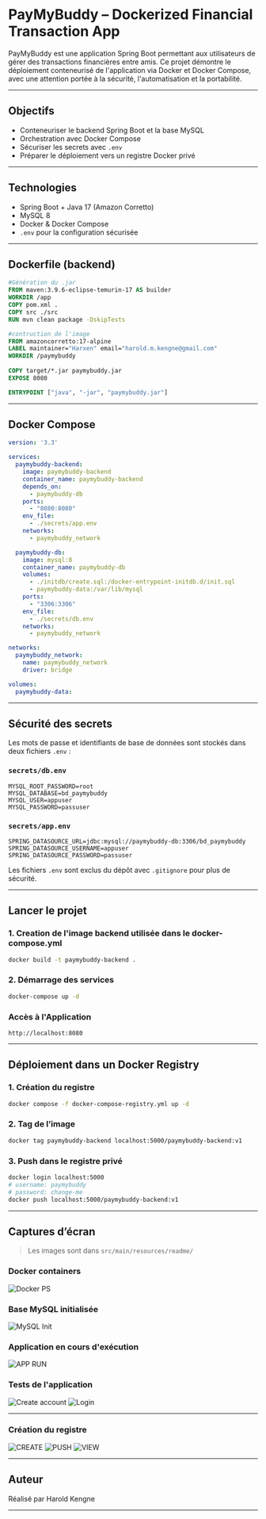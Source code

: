 # PayMyBuddy – Dockerized Financial Transaction App

PayMyBuddy est une application Spring Boot permettant aux utilisateurs de gérer des transactions financières entre amis. Ce projet démontre le déploiement conteneurisé de l'application via Docker et Docker Compose, avec une attention portée à la sécurité, l'automatisation et la portabilité.

---

## Objectifs

- Conteneuriser le backend Spring Boot et la base MySQL
- Orchestration avec Docker Compose
- Sécuriser les secrets avec `.env`
- Préparer le déploiement vers un registre Docker privé

---

## Technologies

- Spring Boot + Java 17 (Amazon Corretto)
- MySQL 8
- Docker & Docker Compose
- `.env` pour la configuration sécurisée

---

## Dockerfile (backend)

```dockerfile
#Génération du .jar
FROM maven:3.9.6-eclipse-temurin-17 AS builder
WORKDIR /app
COPY pom.xml .
COPY src ./src
RUN mvn clean package -DskipTests

#contruction de l'image
FROM amazoncorretto:17-alpine
LABEL maintainer="Harxen" email="harold.m.kengne@gmail.com"
WORKDIR /paymybuddy
 
COPY target/*.jar paymybuddy.jar
EXPOSE 8080

ENTRYPOINT ["java", "-jar", "paymybuddy.jar"]
```

---

## Docker Compose

```yaml
version: '3.3'

services:
  paymybuddy-backend:
    image: paymybuddy-backend
    container_name: paymybuddy-backend
    depends_on:
      - paymybuddy-db
    ports:
      - "8080:8080"
    env_file:
      - ./secrets/app.env
    networks:
      - paymybuddy_network

  paymybuddy-db:
    image: mysql:8
    container_name: paymybuddy-db
    volumes:
      - ./initdb/create.sql:/docker-entrypoint-initdb.d/init.sql
      - paymybuddy-data:/var/lib/mysql
    ports:
      - "3306:3306"
    env_file:
      - ./secrets/db.env
    networks:
      - paymybuddy_network

networks:
  paymybuddy_network:
    name: paymybuddy_network
    driver: bridge

volumes:
  paymybuddy-data:
```

---

## Sécurité des secrets

Les mots de passe et identifiants de base de données sont stockés dans deux fichiers `.env` :

### `secrets/db.env`

```env
MYSQL_ROOT_PASSWORD=root
MYSQL_DATABASE=bd_paymybuddy
MYSQL_USER=appuser
MYSQL_PASSWORD=passuser
```

### `secrets/app.env`

```env
SPRING_DATASOURCE_URL=jdbc:mysql://paymybuddy-db:3306/bd_paymybuddy
SPRING_DATASOURCE_USERNAME=appuser
SPRING_DATASOURCE_PASSWORD=passuser
```

Les fichiers `.env` sont exclus du dépôt avec `.gitignore` pour plus de sécurité.

---

## Lancer le projet

### 1. Creation de l'image backend utilisée dans le docker-compose.yml

```bash
docker build -t paymybuddy-backend .
```
### 2. Démarrage des services

```bash
docker-compose up -d
```

### Accès à l'Application

```
http://localhost:8080
```

---

## Déploiement dans un Docker Registry

### 1. Création du registre

```bash
docker compose -f docker-compose-registry.yml up -d
```

### 2. Tag de l’image

```bash
docker tag paymybuddy-backend localhost:5000/paymybuddy-backend:v1
```

### 3. Push dans le registre privé

```bash
docker login localhost:5000
# username: paymybuddy
# password: change-me
docker push localhost:5000/paymybuddy-backend:v1
```

---

## Captures d’écran

> Les images sont dans `src/main/resources/readme/`

### Docker containers

![Docker PS](src/main/resources/readme/docker-ps.png)

### Base MySQL initialisée

![MySQL Init](src/main/resources/readme/mysql-init.png)

### Application en cours d'exécution

![APP RUN](src/main/resources/readme/app-running.png)

### Tests de l'application

![Create account](src/main/resources/readme/app-test.png)
![Login](src/main/resources/readme/test-login.png)

---

### Création du registre

![CREATE](src/main/resources/readme/create-registry-local.png)
![PUSH](src/main/resources/readme/registry-push.png)
![VIEW](src/main/resources/readme/images-registry.png)

---

## Auteur

Réalisé par Harold Kengne 

---

